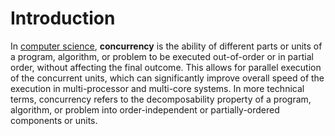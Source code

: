 # Introduction

In [computer science](https://en.wikipedia.org/wiki/Computer_science), **concurrency** is the ability of different parts or units of a program, algorithm, or  problem to be executed out-of-order or in partial order, without  affecting the final outcome.  This allows for parallel execution of the  concurrent units, which can significantly improve overall speed of the  execution in multi-processor and multi-core systems. In more technical  terms, concurrency refers to the decomposability property of a program,  algorithm, or problem into order-independent or partially-ordered  components or units.